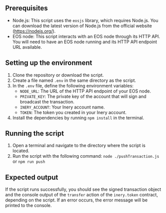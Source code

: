 ## Prerequisites

- Node.js: This script uses the `eosjs` library, which requires Node.js. You can download the latest version of Node.js from the official website (https://nodejs.org/).
- EOS node: This script interacts with an EOS node through its HTTP API. You will need to have an EOS node running and its HTTP API endpoint URL available.

## Setting up the environment

1. Clone the repository or download the script.
2. Create a file named `.env` in the same directory as the script.
3. In the `.env` file, define the following environment variables:
   - `NODE_URL`: The URL of the HTTP API endpoint of your EOS node.
   - `PRIVATE_KEY`: The private key of the account that will sign and broadcast the transaction.
   - `INERY_ACCOUNT`: Your Inery account name.
   - `TOKEN`: The token you created in your Inery account.
4. Install the dependencies by running `npm install` in the terminal.

## Running the script

1. Open a terminal and navigate to the directory where the script is located.
2. Run the script with the following command: `node ./pushTransaction.js` or `npm run push`

## Expected output

If the script runs successfully, you should see the signed transaction object and the console output of the `transfer` action of the `inery.token` contract, depending on the script. If an error occurs, the error message will be printed to the console.
